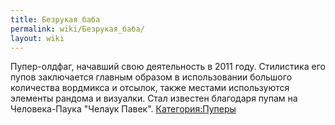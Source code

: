 ```yaml
---
title: Безрукая баба
permalink: wiki/Безрукая_баба/
layout: wiki
---
```


Пупер-олдфаг, начавший свою деятельность в 2011 году. Стилистика его
пупов заключается главным образом в использовании большого количества
вордмикса и отсылок, также местами используются элементы рандома и
визуалки. Стал известен благодаря пупам на Человека-Паука "Челаук
Павек". [Категория:Пуперы](Категория:Пуперы "wikilink")
